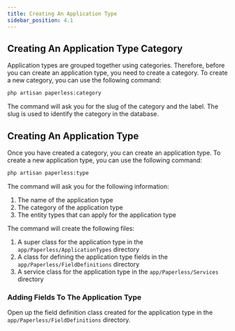 ```yaml
---
title: Creating An Application Type
sidebar_position: 4.1
---
```


## Creating An Application Type Category
Application types are grouped together using categories. Therefore, before you can create an application type, you need to create a category. 
To create a new category, you can use the following command:

```bash
php artisan paperless:category
```
The command will ask you for the slug of the category and the label. The slug is used to identify the category in the database.

## Creating An Application Type
Once you have created a category, you can create an application type. To create a new application type, you can use the following command:

```bash
php artisan paperless:type
```
The command will ask you for the following information:
1. The name of the application type
2. The category of the application type
3. The entity types that can apply for the application type

The command will create the following files:
1. A super class for the application type in the `app/Paperless/ApplicationTypes` directory
2. A class for defining the application type fields in the `app/Paperless/FieldDefinitions` directory
3. A service class for the application type in the `app/Paperless/Services` directory

### Adding Fields To The Application Type
Open up the field definition class created for the application type in the `app/Paperless/FieldDefinitions` directory.

